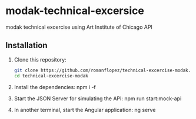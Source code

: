 # modak-technical-excersice

modak technical excercise using Art Institute of Chicago API

## Installation

1. Clone this repository:

   ```bash
   git clone https://github.com/romanflopez/technical-excercise-modak.git
   cd technical-excercise-modak

   ```

2. Install the dependencies:
   npm i -f

3. Start the JSON Server for simulating the API:
   npm run start:mock-api

4. In another terminal, start the Angular application:
   ng serve
